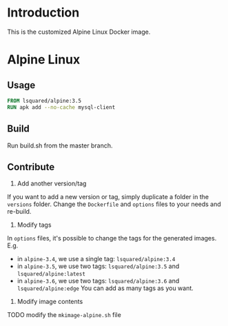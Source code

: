 # Introduction 
This is the customized Alpine Linux Docker image.

# Alpine Linux

## Usage
```Dockerfile
FROM lsquared/alpine:3.5
RUN apk add --no-cache mysql-client
```

## Build
Run build.sh from the master branch.

## Contribute

1. Add another version/tag

If you want to add a new version or tag, simply duplicate a folder in the `versions` folder.
Change the `Dockerfile` and `options` files to your needs and re-build.

1. Modify tags

In `options` files, it's possible to change the tags for the generated images.
E.g.
- in `alpine-3.4`, we use a single tag: `lsquared/alpine:3.4`
- in `alpine-3.5`, we use two tags: `lsquared/alpine:3.5` and `lsquared/alpine:latest`
- in `alpine-3.6`, we use two tags: `lsquared/alpine:3.6` and `lsquared/alpine:edge`
You can add as many tags as you want.

1. Modify image contents

TODO modify the `mkimage-alpine.sh` file
